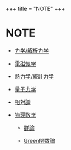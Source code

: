 +++
title = "NOTE"
+++


# NOTE

* [力学/解析力学](/AM/)

* [電磁気学](/EM/)

* [熱力学/統計力学](/TDSM/)

* [量子力学](/QM/)

* [相対論](/GR/)

* [物理数学](/MP/)

  + [群論](/GROUP/)

  + [Green関数論](/GREEN/)